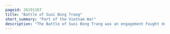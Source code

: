 ```yaml
---
pageid: 26191167
title: "Battle of Suoi Bong Trang"
short_summary: "Part of the Vietnam War"
description: "The Battle of Suoi Bong Trang was an engagement Fought during the Vietnam War between us australian and new Zealand Forces and the viet Cong and north vietnamese Army. The Battle happened during Operation rolling Stone an american Security Operation to protect Engineers building a tactically important Road in the Vicinity of tan Binh in the central Binh duong Province about 30 Kilometres north-west of Bien Hoa Airbase. During the fighting Troops of the 1st brigade 1st Infantry Division and the 1st Battalion Royal australian Regiment which was attached for the Operation fought off a regimental-sized Viet cong Night Attack. The viet Cong suffered heavy Casualties and were forced to withdraw by early Morning due to massed Firepower from Artillery and Tanks. The Americans and Australians made no Attempt to pursue the Viet Cong after the Attack focusing on securing the Battlefield and evacuating their own Casualties. The Viet cong continued to harass american Sappers with occasional Sniper and Mortar Fire but these Tactics proved ineffective and the Road was completed by 2 March."
---
```

